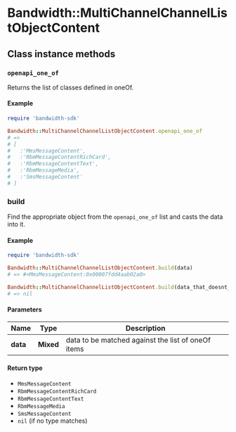 # Bandwidth::MultiChannelChannelListObjectContent

## Class instance methods

### `openapi_one_of`

Returns the list of classes defined in oneOf.

#### Example

```ruby
require 'bandwidth-sdk'

Bandwidth::MultiChannelChannelListObjectContent.openapi_one_of
# =>
# [
#   :'MmsMessageContent',
#   :'RbmMessageContentRichCard',
#   :'RbmMessageContentText',
#   :'RbmMessageMedia',
#   :'SmsMessageContent'
# ]
```

### build

Find the appropriate object from the `openapi_one_of` list and casts the data into it.

#### Example

```ruby
require 'bandwidth-sdk'

Bandwidth::MultiChannelChannelListObjectContent.build(data)
# => #<MmsMessageContent:0x00007fdd4aab02a0>

Bandwidth::MultiChannelChannelListObjectContent.build(data_that_doesnt_match)
# => nil
```

#### Parameters

| Name | Type | Description |
| ---- | ---- | ----------- |
| **data** | **Mixed** | data to be matched against the list of oneOf items |

#### Return type

- `MmsMessageContent`
- `RbmMessageContentRichCard`
- `RbmMessageContentText`
- `RbmMessageMedia`
- `SmsMessageContent`
- `nil` (if no type matches)


